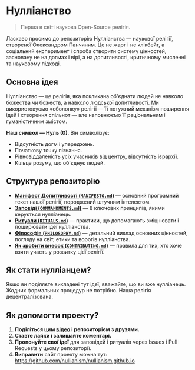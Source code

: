 
# Нулліанство 

> Перша в світі наукова Open-Source релігія.

Ласкаво просимо до репозиторію Нулліанства — наукової релігії, створеної Олександром Панчиним. Це не жарт і не клікбейт, а соціальний експеримент і спроба створити систему цінностей, засновану не на догмах і вірі, а на допитливості, критичному мисленні та науковому підході.

## Основна ідея

Нулліанство — це релігія, яка покликана об'єднати людей не навколо божества чи божеств, а навколо людської допитливості. Ми використовуємо «оболонку» релігії — її потужний механізм поширення ідей і створення спільнот — але наповнюємо її раціональним і гуманістичним змістом.

**Наш символ — Нуль (0)**. Він символізує:

- Відсутність догм і упереджень.
- Початкову точку пізнання.
- Рівновіддаленість усіх учасників від центру, відсутність ієрархії.
- Кільце розуму, що об'єднує людей.

## Структура репозиторію

- [**Маніфест Допитливості (`MANIFESTO.md`)**](./MANIFESTO.md) — основний програмний текст нашої релігії, породжений штучним інтелектом.
- [**Заповіді (`COMMANDMENTS.md`)**](./COMMANDMENTS.md) — 8 ключових принципів, якими керується нулліанець.
- [**Ритуали (`RITUALS.md`)**](./RITUALS.md) — практики, що допомагають зміцнювати і поширювати ідеї нулліанства.
- [**Філософія (`PHILOSOPHY.md`)**](./PHILOSOPHY.md) — детальний виклад основних цінностей, погляду на світ, етики та ворогів нулліанства.
- [**Як зробити внесок (`CONTRIBUTING.md`)**](./CONTRIBUTING.md) — правила для тих, хто хоче взяти участь у розвитку цієї релігії.

## Як стати нулліанцем?

Якщо ви поділяєте викладені тут ідеї, вважайте, що ви вже нулліанець. Жодних формальних процедур не потрібно. Наша релігія децентралізована.

## Як допомогти проекту?

1. **Поділіться цим [відео](https://www.youtube.com/watch?v=mCErecXWGCc) і репозиторієм з друзями.**
2. **Ставте лайки і залишайте коментарі.**
3. **Пропонуйте свої ідеї** для заповідей і ритуалів через Issues і Pull Requests у цьому репозиторії.
4. **Виправити** сайт проекту можна тут: https://github.com/nullianism/nullianism.github.io
